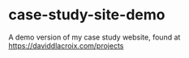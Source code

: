 # case-study-site-demo

A demo version of my case study website, found at https://daviddlacroix.com/projects
